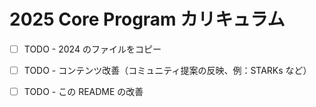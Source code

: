  # 2025 Core Program カリキュラム
 
 - [ ] TODO - 2024 のファイルをコピー
 
 - [ ] TODO - コンテンツ改善（コミュニティ提案の反映、例：STARKs など）
 
 - [ ] TODO - この README の改善
 
